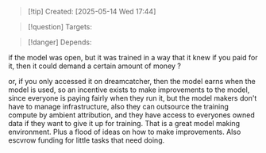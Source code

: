 
>[!tip] Created: [2025-05-14 Wed 17:44]

>[!question] Targets: 

>[!danger] Depends: 

if the model was open, but it was trained in a way that it knew if you paid for it, then it could demand a certain amount of money ?

or, if you only accessed it on dreamcatcher, then the model earns when the model is used, so an incentive exists to make improvements to the model, since everyone is paying fairly when they run it, but the model makers don't have to manage infrastructure, also they can outsource the training compute by ambient attribution, and they have access to everyones owned data if they want to give it up for training.  That is a great model making environment.  Plus a flood of ideas on how to make improvements.  Also escvrow funding for little tasks that need doing.
